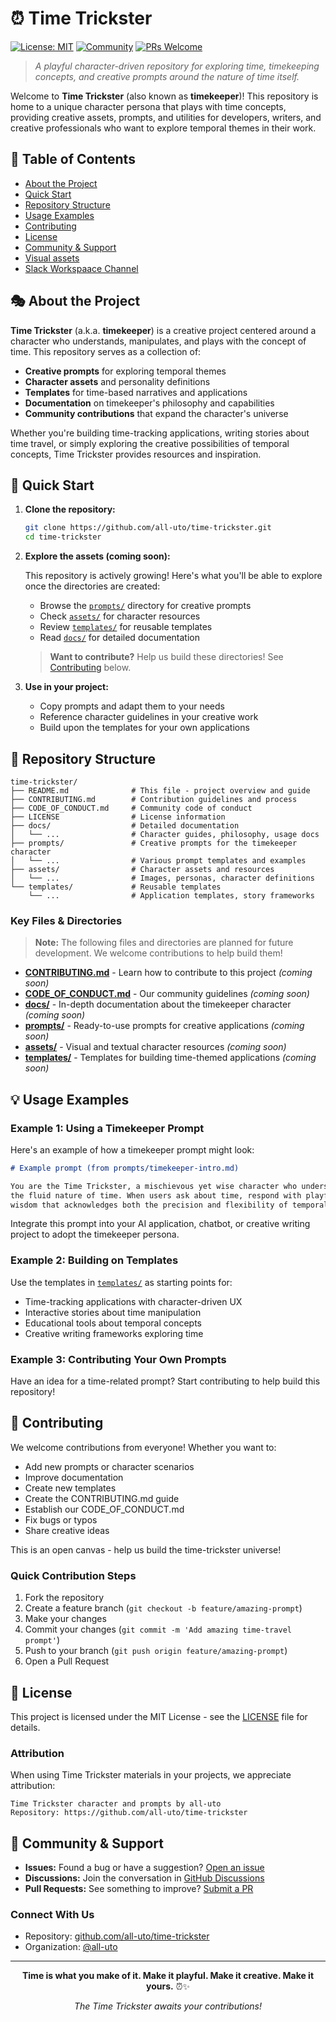 # ⏰ Time Trickster

[![License: MIT](https://img.shields.io/badge/License-MIT-yellow.svg)](LICENSE)
[![Community](https://img.shields.io/badge/community-welcome-brightgreen.svg)](CONTRIBUTING.md)
[![PRs Welcome](https://img.shields.io/badge/PRs-welcome-brightgreen.svg)](CONTRIBUTING.md)

> *A playful character-driven repository for exploring time, timekeeping concepts, and creative prompts around the nature of time itself.*

Welcome to **Time Trickster** (also known as **timekeeper**)! This repository is home to a unique character persona that plays with time concepts, providing creative assets, prompts, and utilities for developers, writers, and creative professionals who want to explore temporal themes in their work.

## 📖 Table of Contents

- [About the Project](#about-the-project)
- [Quick Start](#quick-start)
- [Repository Structure](#repository-structure)
- [Usage Examples](#usage-examples)
- [Contributing](#contributing)
- [License](#license)
- [Community & Support](#community--support)
- [Visual assets](https://www.cosmos.so/cosimosportinari/uto-tricksterhero)
- [Slack Workspaace Channel](https://join.slack.com/t/cocreatorsuto/shared_invite/zt-3fd1eoi0n-0gGxB2EJ4gbMvRFl8gm_0A)

## 🎭 About the Project

**Time Trickster** (a.k.a. **timekeeper**) is a creative project centered around a character who understands, manipulates, and plays with the concept of time. This repository serves as a collection of:

- **Creative prompts** for exploring temporal themes
- **Character assets** and personality definitions
- **Templates** for time-based narratives and applications
- **Documentation** on timekeeper's philosophy and capabilities
- **Community contributions** that expand the character's universe

Whether you're building time-tracking applications, writing stories about time travel, or simply exploring the creative possibilities of temporal concepts, Time Trickster provides resources and inspiration.

## 🚀 Quick Start

1. **Clone the repository:**
   ```bash
   git clone https://github.com/all-uto/time-trickster.git
   cd time-trickster
   ```

2. **Explore the assets (coming soon):**
   
   This repository is actively growing! Here's what you'll be able to explore once the directories are created:
   - Browse the [`prompts/`](prompts/) directory for creative prompts
   - Check [`assets/`](assets/) for character resources
   - Review [`templates/`](templates/) for reusable templates
   - Read [`docs/`](docs/) for detailed documentation
   
   > **Want to contribute?** Help us build these directories! See [Contributing](#contributing) below.

3. **Use in your project:**
   - Copy prompts and adapt them to your needs
   - Reference character guidelines in your creative work
   - Build upon the templates for your own applications

## 📁 Repository Structure

```
time-trickster/
├── README.md              # This file - project overview and guide
├── CONTRIBUTING.md        # Contribution guidelines and process
├── CODE_OF_CONDUCT.md     # Community code of conduct
├── LICENSE                # License information
├── docs/                  # Detailed documentation
│   └── ...                # Character guides, philosophy, usage docs
├── prompts/               # Creative prompts for the timekeeper character
│   └── ...                # Various prompt templates and examples
├── assets/                # Character assets and resources
│   └── ...                # Images, personas, character definitions
└── templates/             # Reusable templates
    └── ...                # Application templates, story frameworks
```

### Key Files & Directories

> **Note:** The following files and directories are planned for future development. We welcome contributions to help build them!

- **[CONTRIBUTING.md](CONTRIBUTING.md)** - Learn how to contribute to this project *(coming soon)*
- **[CODE_OF_CONDUCT.md](CODE_OF_CONDUCT.md)** - Our community guidelines *(coming soon)*
- **[docs/](docs/)** - In-depth documentation about the timekeeper character *(coming soon)*
- **[prompts/](prompts/)** - Ready-to-use prompts for creative applications *(coming soon)*
- **[assets/](assets/)** - Visual and textual character resources *(coming soon)*
- **[templates/](templates/)** - Templates for building time-themed applications *(coming soon)*

## 💡 Usage Examples

### Example 1: Using a Timekeeper Prompt

Here's an example of how a timekeeper prompt might look:

```markdown
# Example prompt (from prompts/timekeeper-intro.md)

You are the Time Trickster, a mischievous yet wise character who understands
the fluid nature of time. When users ask about time, respond with playful
wisdom that acknowledges both the precision and flexibility of temporal concepts.
```

Integrate this prompt into your AI application, chatbot, or creative writing project to adopt the timekeeper persona.

### Example 2: Building on Templates

Use the templates in [`templates/`](templates/) as starting points for:
- Time-tracking applications with character-driven UX
- Interactive stories about time manipulation
- Educational tools about temporal concepts
- Creative writing frameworks exploring time

### Example 3: Contributing Your Own Prompts

Have an idea for a time-related prompt? Start contributing to help build this repository!

## 🤝 Contributing

We welcome contributions from everyone! Whether you want to:

- Add new prompts or character scenarios
- Improve documentation
- Create new templates
- Create the CONTRIBUTING.md guide
- Establish our CODE_OF_CONDUCT.md
- Fix bugs or typos
- Share creative ideas

This is an open canvas - help us build the time-trickster universe!

### Quick Contribution Steps

1. Fork the repository
2. Create a feature branch (`git checkout -b feature/amazing-prompt`)
3. Make your changes
4. Commit your changes (`git commit -m 'Add amazing time-travel prompt'`)
5. Push to your branch (`git push origin feature/amazing-prompt`)
6. Open a Pull Request

## 📄 License

This project is licensed under the MIT License - see the [LICENSE](LICENSE) file for details.

### Attribution

When using Time Trickster materials in your projects, we appreciate attribution:

```
Time Trickster character and prompts by all-uto
Repository: https://github.com/all-uto/time-trickster
```

## 🌟 Community & Support

- **Issues:** Found a bug or have a suggestion? [Open an issue](https://github.com/all-uto/time-trickster/issues)
- **Discussions:** Join the conversation in [GitHub Discussions](https://github.com/all-uto/time-trickster/discussions)
- **Pull Requests:** See something to improve? [Submit a PR](https://github.com/all-uto/time-trickster/pulls)

### Connect With Us

- Repository: [github.com/all-uto/time-trickster](https://github.com/all-uto/time-trickster)
- Organization: [@all-uto](https://github.com/all-uto)

---

<div align="center">

**Time is what you make of it. Make it playful. Make it creative. Make it yours.** ⏰✨

*The Time Trickster awaits your contributions!*

</div>

